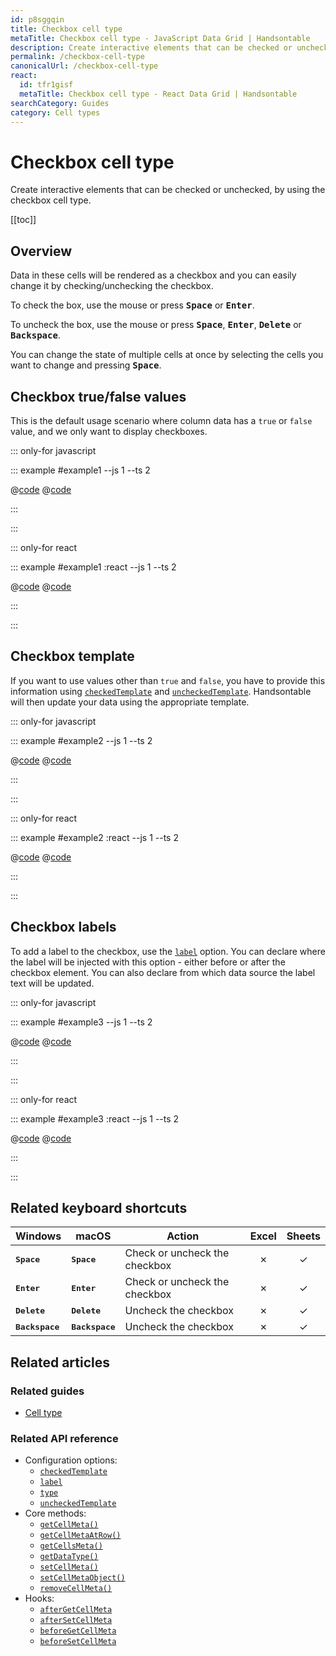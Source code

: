 ```yaml
---
id: p8sggqin
title: Checkbox cell type
metaTitle: Checkbox cell type - JavaScript Data Grid | Handsontable
description: Create interactive elements that can be checked or unchecked, by using the checkbox cell type.
permalink: /checkbox-cell-type
canonicalUrl: /checkbox-cell-type
react:
  id: tfr1gisf
  metaTitle: Checkbox cell type - React Data Grid | Handsontable
searchCategory: Guides
category: Cell types
---
```


# Checkbox cell type

Create interactive elements that can be checked or unchecked, by using the checkbox cell type.

[[toc]]

## Overview

Data in these cells will be rendered as a checkbox and you can easily change it by checking/unchecking the checkbox.

To check the box, use the mouse or press <kbd>**Space**</kbd> or <kbd>**Enter**</kbd>.

To uncheck the box, use the mouse or press <kbd>**Space**</kbd>, <kbd>**Enter**</kbd>, <kbd>**Delete**</kbd> or <kbd>**Backspace**</kbd>.

You can change the state of multiple cells at once by selecting the cells you want to change and pressing <kbd>**Space**</kbd>.

## Checkbox true/false values

This is the default usage scenario where column data has a `true` or `false` value, and we only want to display checkboxes.

::: only-for javascript

::: example #example1 --js 1 --ts 2

@[code](@/content/guides/cell-types/checkbox-cell-type/javascript/example1.js)
@[code](@/content/guides/cell-types/checkbox-cell-type/javascript/example1.ts)

:::

:::

::: only-for react

::: example #example1 :react --js 1 --ts 2

@[code](@/content/guides/cell-types/checkbox-cell-type/react/example1.jsx)
@[code](@/content/guides/cell-types/checkbox-cell-type/react/example1.tsx)

:::

:::

## Checkbox template

If you want to use values other than `true` and `false`, you have to provide this information using [`checkedTemplate`](@/api/options.md#checkedtemplate) and [`uncheckedTemplate`](@/api/options.md#uncheckedtemplate). Handsontable will then update your data using the appropriate template.

::: only-for javascript

::: example #example2 --js 1 --ts 2

@[code](@/content/guides/cell-types/checkbox-cell-type/javascript/example2.js)
@[code](@/content/guides/cell-types/checkbox-cell-type/javascript/example2.ts)

:::

:::

::: only-for react

::: example #example2 :react --js 1 --ts 2

@[code](@/content/guides/cell-types/checkbox-cell-type/react/example2.jsx)
@[code](@/content/guides/cell-types/checkbox-cell-type/react/example2.tsx)

:::

:::

## Checkbox labels

To add a label to the checkbox, use the [`label`](@/api/options.md#label) option. You can declare where the label will be injected with this option - either before or after the checkbox element. You can also declare from which data source the label text will be updated.

::: only-for javascript

::: example #example3 --js 1 --ts 2

@[code](@/content/guides/cell-types/checkbox-cell-type/javascript/example3.js)
@[code](@/content/guides/cell-types/checkbox-cell-type/javascript/example3.ts)

:::

:::

::: only-for react

::: example #example3 :react --js 1 --ts 2

@[code](@/content/guides/cell-types/checkbox-cell-type/react/example3.jsx)
@[code](@/content/guides/cell-types/checkbox-cell-type/react/example3.tsx)

:::

:::

## Related keyboard shortcuts

| Windows                  | macOS                    | Action                        |  Excel  | Sheets  |
| ------------------------ | ------------------------ | ----------------------------- | :-----: | :-----: |
| <kbd>**Space**</kbd>     | <kbd>**Space**</kbd>     | Check or uncheck the checkbox | &cross; | &check; |
| <kbd>**Enter**</kbd>     | <kbd>**Enter**</kbd>     | Check or uncheck the checkbox | &cross; | &check; |
| <kbd>**Delete**</kbd>    | <kbd>**Delete**</kbd>    | Uncheck the checkbox          | &cross; | &check; |
| <kbd>**Backspace**</kbd> | <kbd>**Backspace**</kbd> | Uncheck the checkbox          | &cross; | &check; |

## Related articles

### Related guides
- [Cell type](@/guides/cell-types/cell-type/cell-type.md)

### Related API reference

- Configuration options:
  - [`checkedTemplate`](@/api/options.md#checkedtemplate)
  - [`label`](@/api/options.md#label)
  - [`type`](@/api/options.md#type)
  - [`uncheckedTemplate`](@/api/options.md#uncheckedtemplate)
- Core methods:
  - [`getCellMeta()`](@/api/core.md#getcellmeta)
  - [`getCellMetaAtRow()`](@/api/core.md#getcellmetaatrow)
  - [`getCellsMeta()`](@/api/core.md#getcellsmeta)
  - [`getDataType()`](@/api/core.md#getdatatype)
  - [`setCellMeta()`](@/api/core.md#setcellmeta)
  - [`setCellMetaObject()`](@/api/core.md#setcellmetaobject)
  - [`removeCellMeta()`](@/api/core.md#removecellmeta)
- Hooks:
  - [`afterGetCellMeta`](@/api/hooks.md#aftergetcellmeta)
  - [`afterSetCellMeta`](@/api/hooks.md#aftersetcellmeta)
  - [`beforeGetCellMeta`](@/api/hooks.md#beforegetcellmeta)
  - [`beforeSetCellMeta`](@/api/hooks.md#beforesetcellmeta)
